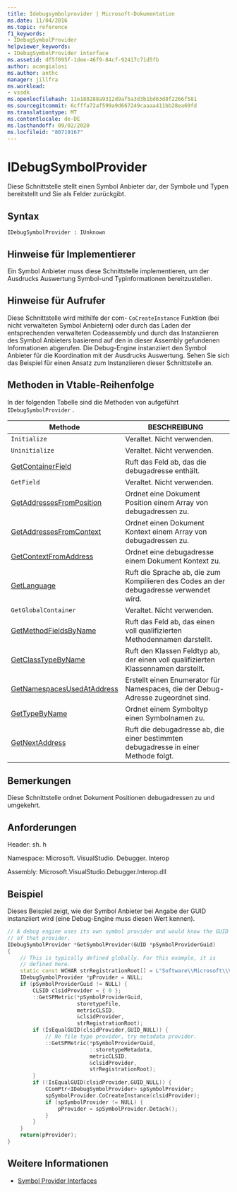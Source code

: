 ```yaml
---
title: Idebugsymbolprovider | Microsoft-Dokumentation
ms.date: 11/04/2016
ms.topic: reference
f1_keywords:
- IDebugSymbolProvider
helpviewer_keywords:
- IDebugSymbolProvider interface
ms.assetid: df5f095f-1dee-46f9-84cf-92417c71d5fb
author: acangialosi
ms.author: anthc
manager: jillfra
ms.workload:
- vssdk
ms.openlocfilehash: 11e180288a9312d9af5a3d3b1bd63d8f2266f581
ms.sourcegitcommit: 6cfffa72af599a9d667249caaaa411bb28ea69fd
ms.translationtype: MT
ms.contentlocale: de-DE
ms.lasthandoff: 09/02/2020
ms.locfileid: "80719167"
---
```

# <a name="idebugsymbolprovider"></a>IDebugSymbolProvider
Diese Schnittstelle stellt einen Symbol Anbieter dar, der Symbole und Typen bereitstellt und Sie als Felder zurückgibt.

## <a name="syntax"></a>Syntax

```
IDebugSymbolProvider : IUnknown
```

## <a name="notes-for-implementers"></a>Hinweise für Implementierer
Ein Symbol Anbieter muss diese Schnittstelle implementieren, um der Ausdrucks Auswertung Symbol-und Typinformationen bereitzustellen.

## <a name="notes-for-callers"></a>Hinweise für Aufrufer
Diese Schnittstelle wird mithilfe der com- `CoCreateInstance` Funktion (bei nicht verwalteten Symbol Anbietern) oder durch das Laden der entsprechenden verwalteten Codeassembly und durch das Instanziieren des Symbol Anbieters basierend auf den in dieser Assembly gefundenen Informationen abgerufen. Die Debug-Engine instanziiert den Symbol Anbieter für die Koordination mit der Ausdrucks Auswertung. Sehen Sie sich das Beispiel für einen Ansatz zum Instanziieren dieser Schnittstelle an.

## <a name="methods-in-vtable-order"></a>Methoden in Vtable-Reihenfolge
In der folgenden Tabelle sind die Methoden von aufgeführt `IDebugSymbolProvider` .

|Methode|BESCHREIBUNG|
|------------|-----------------|
|`Initialize`|Veraltet. Nicht verwenden.|
|`Uninitialize`|Veraltet. Nicht verwenden.|
|[GetContainerField](../../../extensibility/debugger/reference/idebugsymbolprovider-getcontainerfield.md)|Ruft das Feld ab, das die debugadresse enthält.|
|`GetField`|Veraltet. Nicht verwenden.|
|[GetAddressesFromPosition](../../../extensibility/debugger/reference/idebugsymbolprovider-getaddressesfromposition.md)|Ordnet eine Dokument Position einem Array von debugadressen zu.|
|[GetAddressesFromContext](../../../extensibility/debugger/reference/idebugsymbolprovider-getaddressesfromcontext.md)|Ordnet einen Dokument Kontext einem Array von debugadressen zu.|
|[GetContextFromAddress](../../../extensibility/debugger/reference/idebugsymbolprovider-getcontextfromaddress.md)|Ordnet eine debugadresse einem Dokument Kontext zu.|
|[GetLanguage](../../../extensibility/debugger/reference/idebugsymbolprovider-getlanguage.md)|Ruft die Sprache ab, die zum Kompilieren des Codes an der debugadresse verwendet wird.|
|`GetGlobalContainer`|Veraltet. Nicht verwenden.|
|[GetMethodFieldsByName](../../../extensibility/debugger/reference/idebugsymbolprovider-getmethodfieldsbyname.md)|Ruft das Feld ab, das einen voll qualifizierten Methodennamen darstellt.|
|[GetClassTypeByName](../../../extensibility/debugger/reference/idebugsymbolprovider-getclasstypebyname.md)|Ruft den Klassen Feldtyp ab, der einen voll qualifizierten Klassennamen darstellt.|
|[GetNamespacesUsedAtAddress](../../../extensibility/debugger/reference/idebugsymbolprovider-getnamespacesusedataddress.md)|Erstellt einen Enumerator für Namespaces, die der Debug-Adresse zugeordnet sind.|
|[GetTypeByName](../../../extensibility/debugger/reference/idebugsymbolprovider-gettypebyname.md)|Ordnet einem Symboltyp einen Symbolnamen zu.|
|[GetNextAddress](../../../extensibility/debugger/reference/idebugsymbolprovider-getnextaddress.md)|Ruft die debugadresse ab, die einer bestimmten debugadresse in einer Methode folgt.|

## <a name="remarks"></a>Bemerkungen
Diese Schnittstelle ordnet Dokument Positionen debugadressen zu und umgekehrt.

## <a name="requirements"></a>Anforderungen
Header: sh. h

Namespace: Microsoft. VisualStudio. Debugger. Interop

Assembly: Microsoft.VisualStudio.Debugger.Interop.dll

## <a name="example"></a>Beispiel
Dieses Beispiel zeigt, wie der Symbol Anbieter bei Angabe der GUID instanziiert wird (eine Debug-Engine muss diesen Wert kennen).

```cpp
// A debug engine uses its own symbol provider and would know the GUID
// of that provider.
IDebugSymbolProvider *GetSymbolProvider(GUID *pSymbolProviderGuid)
{
    // This is typically defined globally. For this example, it is
    // defined here.
    static const WCHAR strRegistrationRoot[] = L"Software\\Microsoft\\VisualStudio\\8.0Exp";
    IDebugSymbolProvider *pProvider = NULL;
    if (pSymbolProviderGuid != NULL) {
        CLSID clsidProvider = { 0 };
        ::GetSPMetric(*pSymbolProviderGuid,
                      storetypeFile,
                      metricCLSID,
                      &clsidProvider,
                      strRegistrationRoot);
        if (IsEqualGUID(clsidProvider,GUID_NULL)) {
            // No file type provider, try metadata provider.
            ::GetSPMetric(*pSymbolProviderGuid,
                          ::storetypeMetadata,
                          metricCLSID,
                          &clsidProvider,
                          strRegistrationRoot);
        }
        if (!IsEqualGUID(clsidProvider,GUID_NULL)) {
            CComPtr<IDebugSymbolProvider> spSymbolProvider;
            spSymbolProvider.CoCreateInstance(clsidProvider);
            if (spSymbolProvider != NULL) {
                pProvider = spSymbolProvider.Detach();
            }
        }
    }
    return(pProvider);
}
```

## <a name="see-also"></a>Weitere Informationen
- [Symbol Provider Interfaces](../../../extensibility/debugger/reference/symbol-provider-interfaces.md)
